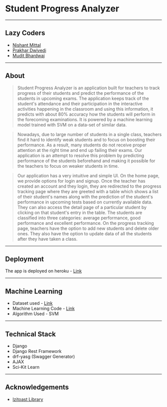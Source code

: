 # Student Progress Analyzer

----
## Lazy Coders
- [Nishant Mittal](https://www.github.com/nishantwrp)
- [Prakhar Dwivedi](https://www.github.com/meowmeow321)
- [Mudit Bhardwaj](https://www.github.com/muditbhardwaj195)

----
## About

>Student Progress Analyzer is an application built for teachers to track progress of their students and predict the performance of the students in upcoming exams. The application keeps track of the student's attendance and their participation in the interactive activities happening in the classroom and using this information, it predicts with about 80% accuracy how the students will perform in the forecoming examinations. It is powered by a machine learning model trained with SVM on a data-set of similar data.

>Nowadays, due to large number of students in a single class, teachers find it hard to identify weak students and to focus on boosting their performance. As a result, many students do not receive proper attention at the right time and end up failing their exams. Our application is an attempt to resolve this problem by predicting performance of the students beforehand and making it possible for the teachers to focus on weaker students in time.

>Our application has a very intuitive and simple UI. On the home page, we provide options for login and signup. Once the teacher has created an account and they login, they are redirected to the progress tracking page where they are greeted with a table which shows a list of their student's names along with the prediction of the student's performance in upcoming tests based on currently available data. They can also access the detail page of a particular student by clicking on that student's entry in the table. The students are classified into three categories: average performance, good performance and excellent performance. On the progress tracking page, teachers have the option to add new students and delete older ones. They also have the option to update data of all the students after they have taken a class.

----
## Deployment
The app is deployed on heroku - [Link](https://nishantwrp.herokuapp.com/)

----
## Machine Learning
- Dataset used - [Link](https://github.com/nishantwrp/Student-Management/blob/master/machine_learning/final_dataset.csv)
- Machine Learning Code - [Link](https://github.com/nishantwrp/Student-Management/blob/master/machine_learning/ml.py)
- Algorithm Used - SVM

----
## Technical Stack
- Django
- Django Rest Framework
- drf-yasg (Swagger Generator)
- AJAX
- Sci-Kit Learn

----
## Acknowledgements
- [Izitoast Library](http://izitoast.marcelodolza.com/)
